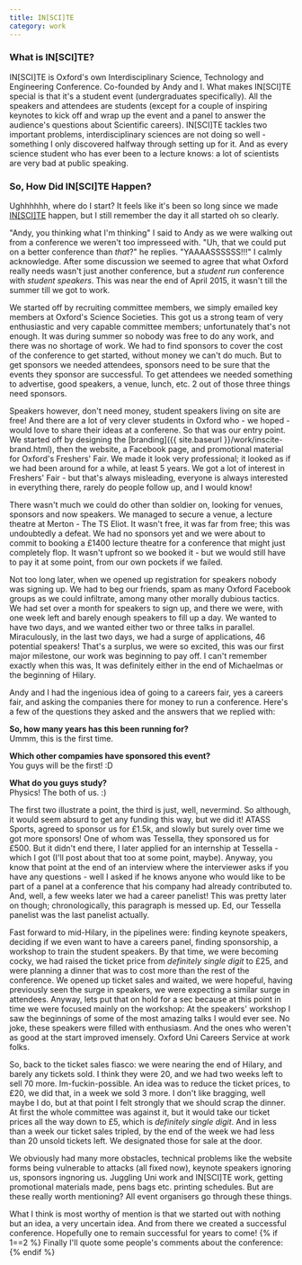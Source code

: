 ```yaml
---
title: IN[SCI]TE
category: work
---
```


### What is IN[SCI]TE?
IN[SCI]TE is Oxford's own Interdisciplinary Science, Technology and Engineering Conference. Co-founded by Andy and I. What makes IN[SCI]TE special is that it's a student event (undergraduates specifically). All the speakers and attendees are students (except for a couple of inspiring keynotes to kick off and wrap up the event and a panel to answer the audience's questions about Scientific careers). IN[SCI]TE tackles two important problems, interdisciplinary sciences are not doing so well - something I only discovered halfway through setting up for it. And as every science student who has ever been to a lecture knows: a lot of scientists are very bad at public speaking.

### So, How Did IN[SCI]TE Happen?
Ughhhhhh, where do I start? It feels like it's been so long since we made [IN[SCI]TE](http://inscite.co) happen, but I still remember the day it all started oh so clearly.

"Andy, you thinking what I'm thinking" I said to Andy as we were walking out from a conference we weren't too impresseed with. "Uh, that we could put on a better conference than *that*?" he replies. "YAAAASSSSSS!!!" I calmly acknowledge. After some discussion we seemed to agree that what Oxford really needs wasn't just another conference, but a *student run* conference with *student speakers*. This was near the end of April 2015, it wasn't till the summer till we got to work.

We started off by recruiting committee members, we simply emailed key members at Oxford's Science Societies. This got us a strong team of very enthusiastic and very capable committee members; unfortunately that's not enough. It was during summer so nobody was free to do any work, and there was no shortage of work. We had to find sponsors to cover the cost of the conference to get started, without money we can't do much. But to get sponsors we needed attendees, sponsors need to be sure that the events they sponsor are successful. To get attendees we needed something to advertise, good speakers, a venue, lunch, etc. 2 out of those three things need sponsors.

Speakers however, don't need money, student speakers living on site are free! And there are a lot of very clever students in Oxford who - we hoped - would love to share their ideas at a conferene. So that was our entry point. We started off by designing the [branding]({{ site.baseurl }}/work/inscite-brand.html), then the website, a Facebook page, and promotional material for Oxford's Freshers' Fair. We made it look very professional; it looked as if we had been around for a while, at least 5 years. We got a lot of interest in Freshers' Fair - but that's always misleading, everyone is always interested in everything there, rarely do people follow up, and I would know!

There wasn't much we could do other than soldier on, looking for venues, sponsors and now speakers. We managed to secure a venue, a lecture theatre at Merton - The TS Eliot. It wasn't free, it was far from free; this was undoubtedly a defeat. We had no sponsors yet and we were about to commit to booking a &pound;1400 lecture theatre for a conference that might just completely flop. It wasn't upfront so we booked it - but we would still have to pay it at some point, from our own pockets if we failed.

Not too long later, when we opened up registration for speakers nobody was signing up. We had to beg our friends, spam as many Oxford Facebook groups as we could infiltrate, among many other morally dubious tactics. We had set over a month for speakers to sign up, and there we were, with one week left and barely enough speakers to fill up a day. We wanted to have two days, and we wanted either two or three talks in parallel. Miraculously, in the last two days, we had a surge of applications, 46 potential speakers! That's a surplus, we were so excited, this was our first major milestone, our work was beginning to pay off. I can't remember exactly when this was, It was definitely either in the end of Michaelmas or the beginning of Hilary.

Andy and I had the ingenious idea of going to a careers fair, yes a careers fair, and asking the companies there for money to run a conference. Here's a few of the questions they asked and the answers that we replied with:

**So, how many years has this been running for?**
<br>Ummm, this is the first time.

**Which other compamies have sponsored this event?**
<br>You guys will be the first! :D

**What do you guys study?**
<br>Physics! The both of us. :)

The first two illustrate a point, the third is just, well, nevermind. So although, it would seem absurd to get any funding this way, but we did it! ATASS Sports, agreed to sponsor us for &pound;1.5k, and slowly but surely over time we got more sponsors! One of whom was Tessella, they sponsored us for &pound;500. But it didn't end there, I later applied for an internship at Tessella - which I got (I'll post about that too at some point, maybe). Anyway, you know that point at the end of an interview where the interviewer asks if you have any questions - well I asked if he knows anyone who would like to be part of a panel at a conference that his company had already contributed to. And, well, a few weeks later we had a career panelist! This was pretty later on though; chronologically, this paragraph is messed up. Ed, our Tessella panelist was the last panelist actually.

Fast forward to mid-Hilary, in the pipelines were: finding keynote speakers, deciding if we even want to have a careers panel, finding sponsorship, a workshop to train the student speakers. By that time, we were becoming cocky, we had raised the ticket price from *definitely single digit* to &pound;25, and were planning a dinner that was to cost more than the rest of the conference. We opened up ticket sales and waited, we were hopeful, having previously seen the surge in speakers, we were expecting a similar surge in attendees. Anyway, lets put that on hold for a sec because at this point in time we were focused mainly on the workshop: At the speakers' workshop I saw the beginnings of some of the most amazing talks I would ever see. No joke, these speakers were filled with enthusiasm. And the ones who weren't as good at the start improved imensely. Oxford Uni Careers Service at work folks.

So, back to the ticket sales fiasco: we were nearing the end of Hilary, and barely any tickets sold. I think they were 20, and we had two weeks left to sell 70 more. Im-fuckin-possible. An idea was to reduce the ticket prices, to &pound;20, we did that, in a week we sold 3 more. I don't like bragging, well maybe I do, but at that point I felt strongly that we should scrap the dinner. At first the whole committee was against it, but it would take our ticket prices all the way down to &pound;5, which is *definitely single digit*. And in less than a week our ticket sales tripled, by the end of the week we had less than 20 unsold tickets left. We designated those for sale at the door.

We obviously had many more obstacles, technical problems like the website forms being vulnerable to attacks (all fixed now), keynote speakers ignoring us, sponsors ingnoring us. Juggling Uni work and IN[SCI]TE work, getting promotional materials made, pens bags etc. printing schedules. But are these really worth mentioning? All event organisers go through these things. 

What I think is most worthy of mention is that we started out with nothing but an idea, a very uncertain idea. And from there we created a successful conference. Hopefully one to remain successful for years to come!
{% if 1==2 %}
Finally I'll quote some people's comments about the conference:
{% endif %}

